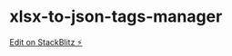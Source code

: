 # xlsx-to-json-tags-manager

[Edit on StackBlitz ⚡️](https://stackblitz.com/edit/xlsx-to-json-tags-manager)